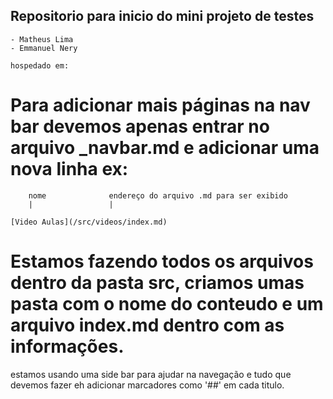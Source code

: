 ## Repositorio para inicio do mini projeto de testes

    - Matheus Lima
    - Emmanuel Nery

    hospedado em:

# Para adicionar mais páginas na nav bar devemos apenas entrar no arquivo \_navbar.md e adicionar uma nova linha ex:

        nome              endereço do arquivo .md para ser exibido
        |                 |

    [Video Aulas](/src/videos/index.md)

# Estamos fazendo todos os arquivos dentro da pasta src, criamos umas pasta com o nome do conteudo e um arquivo index.md dentro com as informações.

estamos usando uma side bar para ajudar na navegação e tudo que devemos fazer eh adicionar marcadores como '##' em cada titulo.
